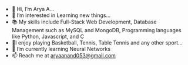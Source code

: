 - 👋 Hi, I’m Arya A...
- 👀 I’m interested in Learning new things...
- 📚 My skills include Full-Stack Web Development, Database Management such as MySQL and MongoDB, Programming languages like Python, Javascript, and C
- 🏀I enjoy playing Basketball, Tennis, Table Tennis and any other sport...
- 🌱 I’m currently learning Neural Networks
- 📫 Reach me at aryaanand053@gmail.com

<!---
aryaanand055/aryaanand055 is a ✨ special ✨ repository because its `README.md` (this file) appears on your GitHub profile.
You can click the Preview link to take a look at your changes.
--->
